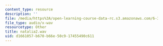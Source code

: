 ```yaml
---
content_type: resource
description: ''
file: /media/https%3A/open-learning-course-data-rc.s3.amazonaws.com/6-341-discrete-time-signal-processing-fall-2005/d1661057b670b66e50c917455490c611_natalia2.wav
file_type: audio/x-wav
resourcetype: Other
title: natalia2.wav
uid: d1661057-b670-b66e-50c9-17455490c611
---
```

